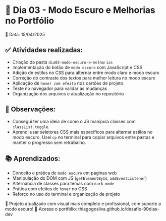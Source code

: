 # 📒 Dia 03 - Modo Escuro e Melhorias no Portfólio

📅 Data: 15/04/2025

## ✅ Atividades realizadas: 
- Criação da pasta `dia03-modo-escuro-e-melhorias`
- Implementação do botão de `modo escuro` com JavaScript e CSS
- Adição de estilos no CSS para alternar entre modo claro e modo escuro
- Correção do contraste dos textos para melhor leitura no modo escuro
- Aplicação de `hover com efeito` nos cartões de projeto
- Teste no navegador para validar as mudanças
- Organização dos arquivos e atualização no repositório

## 💭 Observações:

- Consegui ter uma ideia de como o JS manipula classes com `classList.toggle`.
- Aprendi usar seletores CSS mais específicos para alternar estilos no modo escuro.
Usei `cp` no terminal para copiar arquivos entre pastas e manter o progresso sem retrabalho.

## 📚 Aprendizados:

- Conceito e prática de `modo escuro` em páginas web
- Manipulação do DOM com JS (`getElementById`, `addEventListener`)
- Alternância de classes para temas com `dark-mode`
- Prática com efeitos de `hover` no CSS
- Reforço no uso do terminal e organização de projeto

🎯 Projeto atualizado com visual mais completo e profissional, com suporte a modo escuro!
🔗 Acesse o portfólio: thiagogosilva.github.io/desafio-90dias-dev